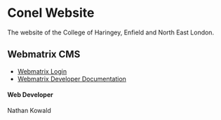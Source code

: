 # Conel Website

The website of the College of Haringey, Enfield and North East London.


## Webmatrix CMS
* [Webmatrix Login](http://www.conel.ac.uk/webmatrix.html)
* [Webmatrix Developer Documentation](http://www.conel.ac.uk/matrix_engine/interface/help/devguide/box.html)

#### Web Developer
Nathan Kowald
